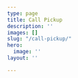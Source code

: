 ```yaml
---
type: page
title: Call Pickup
description: ''
images: []
slug: "/call-pickup/"
hero:
  image: ''
layout: ''

---
```

